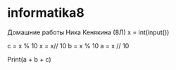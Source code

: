# informatika8

Домашние работы Ника Кенякина (8Л)
x = int(input())

c = x % 10
x = x// 10
b = x % 10
a = x // 10

Print(a + b + c)
